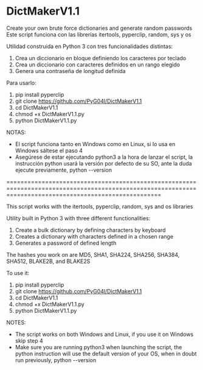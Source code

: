 # DictMakerV1.1
Create your own brute force dictionaries and generate random passwords
Este script funciona con las librerías itertools, pyperclip, random, sys y os

Utilidad construida en Python 3 con tres funcionalidades distintas:

1) Crea un diccionario en bloque definiendo los caracteres por teclado
2) Crea un diccionario con caracteres definidos en un rango elegido
3) Genera una contraseña de longitud definida

Para usarlo:
1) pip install pyperclip
2) git clone https://github.com/PyG04l/DictMakerV1.1
3) cd DictMakerV1.1
4) chmod +x DictMakerV1.1.py
5) python DictMakerV1.1.py

NOTAS: 
* El script funciona tanto en Windows como en Linux, si lo usa en Windows sáltese el paso 4
* Asegúrese de estar ejecutando python3 a la hora de lanzar el script, la instrucción python usará la versión por defecto de su SO, 
ante la duda ejecute previamente, python --version

========================================================================================================================================================

This script works with the itertools, pyperclip, random, sys and os libraries 

Utility built in Python 3 with three different functionalities:

1) Create a bulk dictionary by defining characters by keyboard
2) Creates a dictionary with characters defined in a chosen range
3) Generates a password of defined length

The hashes you work on are MD5, SHA1, SHA224, SHA256, SHA384, SHA512, BLAKE2B, and BLAKE2S

To use it:
1) pip install pyperclip
2) git clone https://github.com/PyG04l/DictMakerV1.1
3) cd DictMakerV1.1
4) chmod +x DictMakerV1.1.py
5) python DictMakerV1.1.py

NOTES: 
* The script works on both Windows and Linux, if you use it on Windows skip step 4 
* Make sure you are running python3 when launching the script, the python instruction will use the default version of your OS, 
when in doubt run previously, python --version
